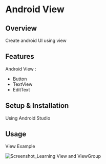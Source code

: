 # Android View

## Overview
Create android UI using view

## Features
Android View :
- Button
- TextView
- EditText

## Setup & Installation
Using Android Studio

## Usage
View Example

![Screenshot_Learning View and ViewGroup](https://user-images.githubusercontent.com/56164259/68088598-59b20f80-fe93-11e9-852d-100761101929.png)
